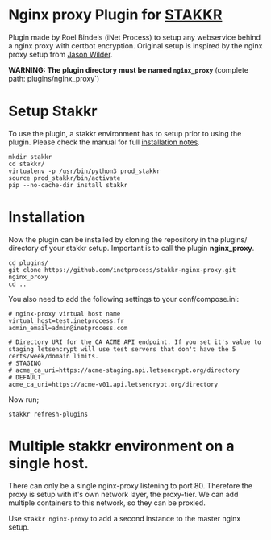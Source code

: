 # Nginx proxy Plugin for [STAKKR](https://github.com/edyan/stakkr/)
Plugin made by Roel Bindels (iNet Process) to setup any webservice behind a nginx proxy with certbot encryption. Original setup is inspired by the nginx proxy setup from [Jason Wilder](https://github.com/jwilder/nginx-proxy).

__WARNING: The plugin directory must be named `nginx_proxy`__ (complete path: plugins/nginx_proxy`)

# Setup Stakkr
To use the plugin, a stakkr environment has to setup prior to using the plugin. Please check the manual for full [installation notes](http://stakkr.readthedocs.io/en/latest/pages/installation.html).

```
mkdir stakkr
cd stakkr/
virtualenv -p /usr/bin/python3 prod_stakkr
source prod_stakkr/bin/activate
pip --no-cache-dir install stakkr
```

# Installation
Now the plugin can be installed by cloning the repository in the plugins/ directory of your stakkr setup. Important is to call the plugin **nginx_proxy**.
 ```
 cd plugins/
git clone https://github.com/inetprocess/stakkr-nginx-proxy.git nginx_proxy
cd ..
```

You also need to add the following settings to your conf/compose.ini:
```
# nginx-proxy virtual host name
virtual_host=test.inetprocess.fr
admin_email=admin@inetprocess.com

# Directory URI for the CA ACME API endpoint. If you set it's value to staging letsencrypt will use test servers that don't have the 5 certs/week/domain limits.
# STAGING
# acme_ca_uri=https://acme-staging.api.letsencrypt.org/directory
# DEFAULT
acme_ca_uri=https://acme-v01.api.letsencrypt.org/directory
```
Now run;
```
stakkr refresh-plugins
```

# Multiple stakkr environment on a single host.
There can only be a single nginx-proxy listening to port 80. Therefore the proxy is setup with it's own network layer, the proxy-tier. We can add multiple containers to this network, so they can be proxied.

Use `stakkr nginx-proxy` to add a second instance to the master nginx setup.
